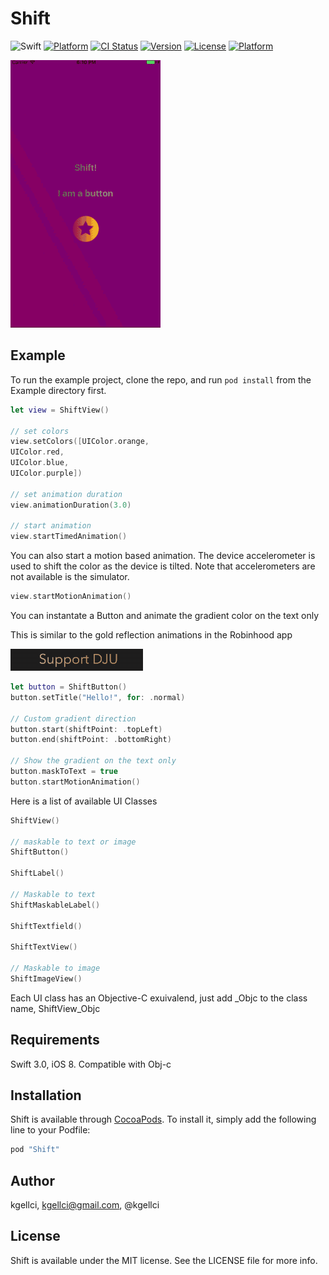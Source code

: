 # Shift

![Swift](https://img.shields.io/badge/Swift-3.0-orange.svg)
[![Platform](https://img.shields.io/cocoapods/p/Pastel.svg?style=flat)](http://cocoapods.org/pods/Pastel)
[![CI Status](http://img.shields.io/travis/kgellci/Shift.svg?style=flat)](https://travis-ci.org/kgellci/Shift)
[![Version](https://img.shields.io/cocoapods/v/Shift.svg?style=flat)](http://cocoapods.org/pods/Shift)
[![License](https://img.shields.io/cocoapods/l/Shift.svg?style=flat)](http://cocoapods.org/pods/Shift)
[![Platform](https://img.shields.io/cocoapods/p/Shift.svg?style=flat)](http://cocoapods.org/pods/Shift)

![Shift_gif.gif](README/Shift_gif.gif)

## Example

To run the example project, clone the repo, and run `pod install` from the Example directory first.

```swift
let view = ShiftView()

// set colors
view.setColors([UIColor.orange,
UIColor.red,
UIColor.blue,
UIColor.purple])

// set animation duration
view.animationDuration(3.0)

// start animation
view.startTimedAnimation()

```

You can also start a motion based animation. The device accelerometer is used to shift the color as the device is tilted.
Note that accelerometers are not available is the simulator.

```swift
view.startMotionAnimation()
```

You can instantate a Button and animate the gradient color on the text only

This is similar to the gold reflection animations in the Robinhood app

![shift_gold_gif.gif](README/shift_gold_gif.gif)

```swift
let button = ShiftButton()
button.setTitle("Hello!", for: .normal)

// Custom gradient direction
button.start(shiftPoint: .topLeft)
button.end(shiftPoint: .bottomRight)

// Show the gradient on the text only
button.maskToText = true
button.startMotionAnimation()
```
Here is a list of available UI Classes

```swift
ShiftView()

// maskable to text or image
ShiftButton()

ShiftLabel()

// Maskable to text
ShiftMaskableLabel()

ShiftTextfield()

ShiftTextView()

// Maskable to image
ShiftImageView()
```

Each UI class has an Objective-C exuivalend, just add _Objc to the class name, ShiftView_Objc

## Requirements

Swift 3.0, iOS 8.  Compatible with Obj-c

## Installation

Shift is available through [CocoaPods](http://cocoapods.org). To install
it, simply add the following line to your Podfile:

```ruby
pod "Shift"
```

## Author

kgellci, kgellci@gmail.com, @kgellci

## License

Shift is available under the MIT license. See the LICENSE file for more info.
